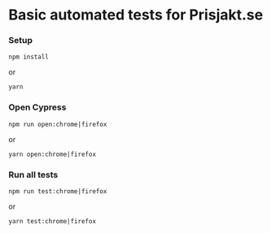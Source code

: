 # Basic automated tests for Prisjakt.se

### Setup
```
npm install
```

or

```
yarn
```


### Open Cypress
```
npm run open:chrome|firefox
```

or

```
yarn open:chrome|firefox
```

### Run all tests
```
npm run test:chrome|firefox
```

or

```
yarn test:chrome|firefox
```
